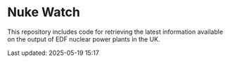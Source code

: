 # Nuke Watch

This repository includes code for retrieving the latest information available on the output of EDF nuclear power plants in the UK.

Last updated: 2025-05-19 15:17